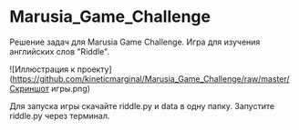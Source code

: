 # Marusia_Game_Challenge
Решение задач для Marusia Game Challenge. 
Игра для изучения английских слов "Riddle".

![Иллюстрация к проекту](https://github.com/kineticmarginal/Marusia_Game_Challenge/raw/master/Скриншот игры.png)

Для запуска игры скачайте riddle.py и data в одну папку. Запустите riddle.py через терминал.
